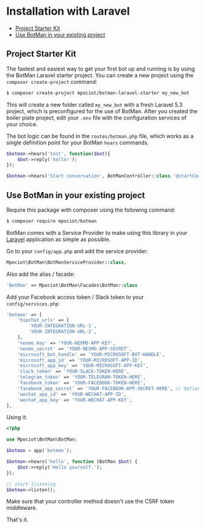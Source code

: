 # Installation with Laravel


- [Project Starter Kit](#starter-kit)
- [Use BotMan in your existing project](#existing-projects)

<a id="starter-kit"></a>
## Project Starter Kit

The fastest and easiest way to get your first bot up and running is by using the BotMan Laravel starter project.
You can create a new project using the `composer create-project` command:

```sh
$ composer create-project mpociot/botman-laravel-starter my_new_bot
```

This will create a new folder called `my_new_bot` with a fresh Laravel 5.3 project, which is preconfigured for the use of BotMan.
After you created the boiler plate project, edit your `.env` file with the configuration services of your choice.

The bot logic can be found in the `routes/botman.php` file, which works as a single definition point for your BotMan `hears` commands.

```php
$botman->hears('test', function($bot){
    $bot->reply('hello!');
});

$botman->hears('Start conversation', BotManController::class.'@startConversation');
```


<a id="existing-projects"></a>
## Use BotMan in your existing project
Require this package with composer using the following command:

```sh
$ composer require mpociot/botman
```

BotMan comes with a Service Provider to make using this library in your [Laravel](http://laravel.com) application as simple as possible.

Go to your `config/app.php` and add the service provider:

```php
Mpociot\BotMan\BotManServiceProvider::class,
```

Also add the alias / facade:

```php
'BotMan' => Mpociot\BotMan\Facades\BotMan::class
```

Add your Facebook access token / Slack token to your `config/services.php`:

```php
'botman' => [
    'hipchat_urls' => [
        'YOUR-INTEGRATION-URL-1',
        'YOUR-INTEGRATION-URL-2',
    ],
    'nexmo_key' => 'YOUR-NEXMO-APP-KEY',
    'nexmo_secret' => 'YOUR-NEXMO-APP-SECRET',
    'microsoft_bot_handle' => 'YOUR-MICROSOFT-BOT-HANDLE',
    'microsoft_app_id' => 'YOUR-MICROSOFT-APP-ID',
    'microsoft_app_key' => 'YOUR-MICROSOFT-APP-KEY',
    'slack_token' => 'YOUR-SLACK-TOKEN-HERE',
    'telegram_token' => 'YOUR-TELEGRAM-TOKEN-HERE',
    'facebook_token' => 'YOUR-FACEBOOK-TOKEN-HERE',
    'facebook_app_secret' => 'YOUR-FACEBOOK-APP-SECRET-HERE', // Optional - this is used to verify incoming API calls,
    'wechat_app_id' => 'YOUR-WECHAT-APP-ID',
    'wechat_app_key' => 'YOUR-WECHAT-APP-KEY',
],
```

Using it:

```php
<?php

use Mpociot\BotMan\BotMan;

$botman = app('botman');

$botman->hears('hello', function (BotMan $bot) {
    $bot->reply('Hello yourself.');
});

// start listening
$botman->listen();
```

Make sure that your controller method doesn't use the CSRF token middleware.

That's it.
